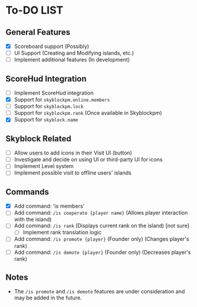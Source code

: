 # To-DO LIST

## General Features
- [X] Scoreboard support (Possibly)
- [ ] UI Support (Creating and Modifying islands, etc.)
- [ ] Implement additional features (In development)

## ScoreHud Integration
- [ ] Implement ScoreHud integration
- [X] Support for `skyblockpm.online.members`
- [ ] Support for `skyblockpm.lock`
- [ ] Support for `skyblockpm.rank` (Once available in Skyblockpm)
- [X] Support for `skyblock.name`

## Skyblock Related
- [ ] Allow users to add icons in their Visit UI (button)
- [ ] Investigate and decide on using UI or third-party UI for icons
- [ ] Implement Level system
- [ ] Implement possible visit to offline users' islands

## Commands
- [X] Add command: 'is members'
- [ ] Add command: `/is cooperate {player name}` (Allows player interaction with the island)
- [ ] Add command: `/is rank` (Displays current rank on the island) [not sure]
    - [ ] Implement rank translation logic
- [ ] Add command: `/is promote {player}` (Founder only) (Changes player's rank)
- [ ] Add command: `/is demote {player}` (Founder only) (Decreases player's rank)

## Notes
- The `/is promote` and `/is demote` features are under consideration and may be added in the future.
